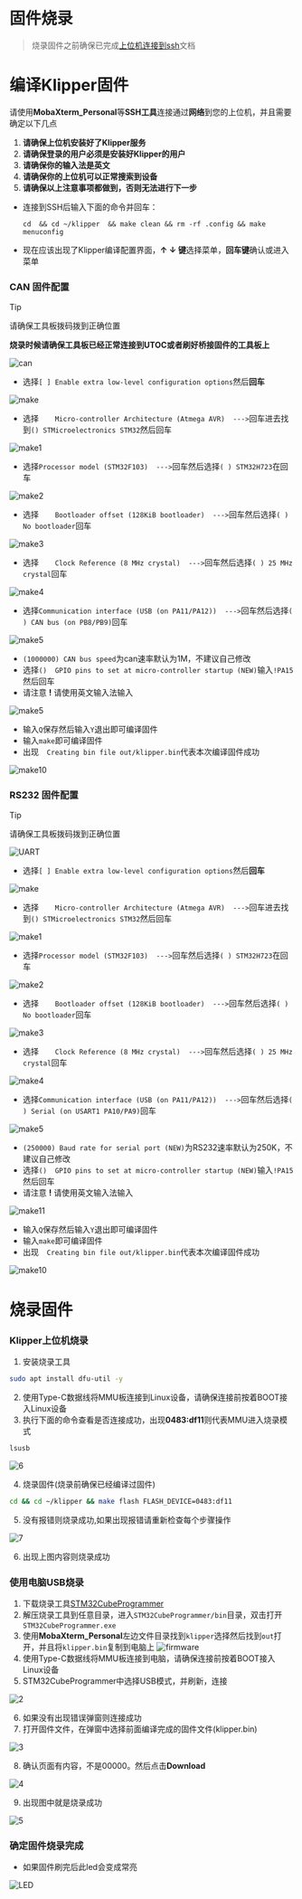 # 固件烧录

> 烧录固件之前确保已完成[上位机连接到ssh](introduction/conntossh.md "点击即可跳转")文档

# 编译Klipper固件

请使用**MobaXterm_Personal**等**SSH工具**连接通过**网络**到您的上位机，并且需要确定以下几点

1. **请确保上位机安装好了Klipper服务**
2. **请确保登录的用户必须是安装好Klipper的用户**
3. **请确保你的输入法是英文**
4. **请确保你的上位机可以正常搜索到设备**
5. **请确保以上注意事项都做到，否则无法进行下一步**



* 连接到SSH后输入下面的命令并回车：

     ```
     cd  && cd ~/klipper  && make clean && rm -rf .config && make menuconfig
     ```

* 现在应该出现了Klipper编译配置界面，**↑ ↓ 键**选择菜单，**回车键**确认或进入菜单

<!-- tabs:start -->

### ****CAN 固件配置****
>[!TIP]
>请确保工具板拨码拨到正确位置
>
>**烧录时候请确保工具板已经正常连接到UTOC或者刷好桥接固件的工具板上**

![can](../../images/boards/fly_mmu/can.png)

* 选择`[ ] Enable extra low-level configuration options`然后**回车**

![make](../../images/boards/fly_mmu/make.png)

* 选择`    Micro-controller Architecture (Atmega AVR)  --->`回车进去找到`() STMicroelectronics STM32`然后回车

![make1](../../images/boards/fly_mmu/make1.png)

* 选择`Processor model (STM32F103)  --->`回车然后选择`( ) STM32H723`在回车

![make2](../../images/boards/fly_mmu/make2.png)

* 选择`    Bootloader offset (128KiB bootloader)  --->`回车然后选择`( ) No bootloader`回车

![make3](../../images/boards/fly_mmu/make3.png)

* 选择`    Clock Reference (8 MHz crystal)  --->`回车然后选择`( ) 25 MHz crystal`回车

![make4](../../images/boards/fly_mmu/make4.png)

* 选择`Communication interface (USB (on PA11/PA12))  --->`回车然后选择`( ) CAN bus (on PB8/PB9)`回车

![make5](../../images/boards/fly_mmu/make5.png)

* `(1000000) CAN bus speed`为can速率默认为1M，不建议自己修改
* 选择`()  GPIO pins to set at micro-controller startup (NEW)`输入`!PA15`然后回车
* 请注意 **!** 请使用英文输入法输入

![make5](../../images/boards/fly_mmu/make5.png)

* 输入`Q`保存然后输入`Y`退出即可编译固件
* 输入`make`即可编译固件
* 出现`  Creating bin file out/klipper.bin`代表本次编译固件成功

![make10](../../images/boards/fly_mmu/make9.png)



### ****RS232 固件配置****

>[!TIP]
>请确保工具板拨码拨到正确位置

![UART](../../images/boards/fly_mmu/uart.png)

* 选择`[ ] Enable extra low-level configuration options`然后**回车**

![make](../../images/boards/fly_mmu/make.png)

* 选择`    Micro-controller Architecture (Atmega AVR)  --->`回车进去找到`() STMicroelectronics STM32`然后回车

![make1](../../images/boards/fly_mmu/make1.png)

* 选择`Processor model (STM32F103)  --->`回车然后选择`( ) STM32H723`在回车

![make2](../../images/boards/fly_mmu/make2.png)

* 选择`    Bootloader offset (128KiB bootloader)  --->`回车然后选择`( ) No bootloader`回车

![make3](../../images/boards/fly_mmu/make3.png)

* 选择`    Clock Reference (8 MHz crystal)  --->`回车然后选择`( ) 25 MHz crystal`回车

![make4](../../images/boards/fly_mmu/make4.png)

* 选择`Communication interface (USB (on PA11/PA12))  --->`回车然后选择`( ) Serial (on USART1 PA10/PA9)`回车

![make5](../../images/boards/fly_mmu/make10.png)

* `(250000) Baud rate for serial port (NEW)`为RS232速率默认为250K，不建议自己修改
* 选择`()  GPIO pins to set at micro-controller startup (NEW)`输入`!PA15`然后回车
* 请注意 **!** 请使用英文输入法输入

![make11](../../images/boards/fly_mmu/make11.png)

* 输入`Q`保存然后输入`Y`退出即可编译固件
* 输入`make`即可编译固件
* 出现`  Creating bin file out/klipper.bin`代表本次编译固件成功

![make10](../../images/boards/fly_mmu/make9.png)

<!-- tabs:end -->

# 烧录固件

<!-- tabs:start -->

### **Klipper上位机烧录**

1. 安装烧录工具

```bash
sudo apt install dfu-util -y
```

2. 使用Type-C数据线将MMU板连接到Linux设备，请确保连接前按着BOOT接入Linux设备
3. 执行下面的命令查看是否连接成功，出现**0483:df11**则代表MMU进入烧录模式

```bash
lsusb
```

![6](../../images/boards/fly_sht36_42/6.png ":no-zooom")

4. 烧录固件(烧录前确保已经编译过固件)

```bash
cd && cd ~/klipper && make flash FLASH_DEVICE=0483:df11
```
5. 没有报错则烧录成功,如果出现报错请重新检查每个步骤操作

![7](../../images/boards/fly_super8_pro/dfu.png ":no-zooom")

6. 出现上图内容则烧录成功

### **使用电脑USB烧录**

1. 下载烧录工具[STM32CubeProgrammer](https://cdn.mellow.klipper.cn/Utils/STM32CubeProgrammer.zip)
2. 解压烧录工具到任意目录，进入`STM32CubeProgrammer/bin`目录，双击打开`STM32CubeProgrammer.exe`
3. 使用**MobaXterm_Personal**左边文件目录找到`klipper`选择然后找到`out`打开，并且将`klipper.bin`复制到电脑上
![firmware](../../images/firmware/firmware.png ":no-zooom")
4. 使用Type-C数据线将MMU板连接到电脑，请确保连接前按着BOOT接入Linux设备
5. STM32CubeProgrammer中选择USB模式，并刷新，连接

![2](../../images/boards/fly_sht36_42/2.png ":no-zooom")

6. 如果没有出现错误弹窗则连接成功
7. 打开固件文件，在弹窗中选择前面编译完成的固件文件(klipper.bin)

![3](../../images/boards/fly_sht36_42/3.png ":no-zooom")

8. 确认页面有内容，不是00000。然后点击**Download**

![4](../../images/boards/fly_sht36_42/4.png ":no-zooom")

9. 出现图中就是烧录成功

![5](../../images/boards/fly_sht36_42/5.png ":no-zooom")

<!-- tabs:end -->

### 确定固件烧录完成

* 如果固件刷完后此led会变成常亮

![LED](../../images/boards/fly_mmu/led.png ":no-zooom")